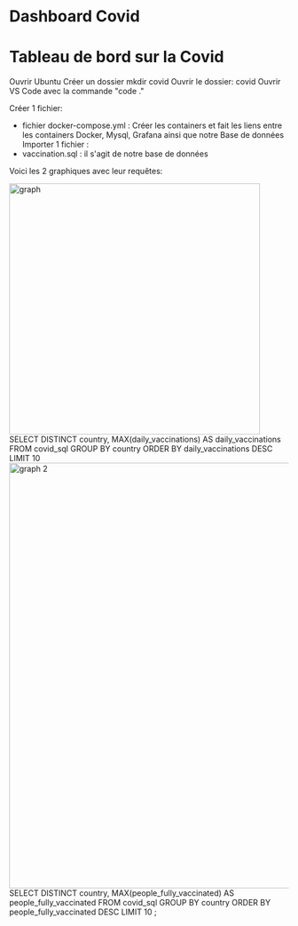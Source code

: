 # Dashboard Covid 
# Tableau de bord sur la Covid
Ouvrir Ubuntu
Créer un dossier mkdir covid
Ouvrir le dossier: covid
Ouvrir VS Code avec la commande "code ."

Créer 1 fichier:
 - fichier docker-compose.yml : Créer les containers et fait les liens entre les containers Docker, Mysql, Grafana ainsi que notre Base de données 
Importer 1 fichier :
- vaccination.sql : il s'agit de notre base de données
 

Voici les 2 graphiques avec leur requêtes:


   
 <img width="452" alt="graph" src="https://user-images.githubusercontent.com/95342914/161985758-62067490-0d19-4471-b4fb-1b02a81b4702.PNG">
SELECT DISTINCT country, MAX(daily_vaccinations) AS daily_vaccinations
            FROM covid_sql
            GROUP BY country
            ORDER BY daily_vaccinations DESC
            LIMIT 10





<img width="766" alt="graph 2" src="https://user-images.githubusercontent.com/95342914/161985744-b93947c5-ec18-4402-a971-f4f4993f23de.PNG">
SELECT DISTINCT country, MAX(people_fully_vaccinated) AS people_fully_vaccinated
            FROM covid_sql
            GROUP BY country
            ORDER BY people_fully_vaccinated DESC
            LIMIT 10 ;
